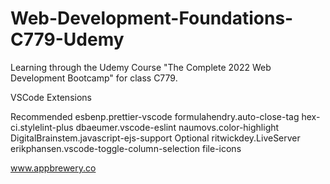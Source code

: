 # Web-Development-Foundations-C779-Udemy
 Learning through the Udemy Course "The Complete 2022 Web Development Bootcamp" for class C779.

VSCode Extensions

Recommended
esbenp.prettier-vscode
formulahendry.auto-close-tag
hex-ci.stylelint-plus
dbaeumer.vscode-eslint
naumovs.color-highlight
DigitalBrainstem.javascript-ejs-support
Optional
ritwickdey.LiveServer
erikphansen.vscode-toggle-column-selection
file-icons

www.appbrewery.co
